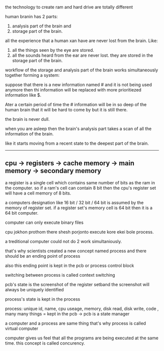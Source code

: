 the technology to create ram and hard drive are totally different

human branin has 2 parts:

1. analysis part of the brain and
2. storage part of the brain.

all the experience that a human xan have are never lost from the brain.
Like:

1. all the things seen by the eye are stored.
2. all the sounds heard from the ear are never lost. they are stored in the storage part of the brain.

workflow of the storage and analysis part of the brain works simultaneously together forming a system:

suppose that there is a new information named # and it is not being used anymore then thi information will be replaced with more prioritiezed information like $.

Ater a certain period of time the # information will be in so deep of the human brain that it will be hard to come by but it is still there.

the brain is never dull.

when you are asleep then the brain's analysis part takes a scan of all the information of the brain.

like it starts moving from a recent state to the deepest part of the brain.

---

## cpu -> registers -> cache memory -> main memory -> secondary memory

a register is a single cell which contains same number of bits as the ram in the computer. so if a ram's cell can contain 8 bit then the cpu's register set will have a cell memory of 8 bits.

a computers designation like 16 bit / 32 bit / 64 bit is assumed by the memory of register set.
if a register set's memory cell is 64 bit then it is a 64 bit computer.

computer can only execute binary files

cpu jokhon prothom there shesh porjonto execute kore ekei bole process.

a treditional computer could not do 2 work simultaniously.

that's why scientists created a new concept named process and there should be an ending point of process

also this ending point is kept in the pcb or process control block

switching between process is called context switching

pcb's state is the screenshot of the register setband the screenshot will always be uniquely identified

process's state is kept in the process

process: unique id, name, cpu useage,
memory, disk read, disk write, code , many many things = kept in the pcb -> pcb is a state manager

a computer and a process are same thing that's why process is called virtual computer

computer gives us feel that all the programs are being executed at the same time. this concept is called concurency.
